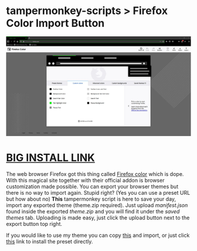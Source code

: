 # tampermonkey-scripts > Firefox Color Import Button

![preview image](https://raw.githubusercontent.com/Yazaar/tampermonkey-scripts/master/FirefoxColorImportButton/preview.jpg "import button!")

# [BIG INSTALL LINK](https://raw.githubusercontent.com/Yazaar/tampermonkey-scripts/master/FirefoxColorImportButton/FirefoxColorImportButton.user.js)

The web browser Firefox got this thing called [Firefox color](https://color.firefox.com) which is dope. With this magical site together with their official addon is browser customization made possible. You can export your browser themes but there is no way to import again. Stupid right? (Yes you can use a preset URL but how about no) **This** tampermonkey script is here to save your day, import any exported theme (theme.zip required). Just upload *manifest.json* found inside the exported *theme.zip* and you will find it under the *saved themes* tab. Uploading is made easy, just click the upload button next to the export button top right.

If you would like to use my theme you can copy [this](https://raw.githubusercontent.com/Yazaar/tampermonkey-scripts/master/FirefoxColorImportButton/YazaarGreenTheme.json) and import, or just click [this](https://color.firefox.com/?theme=XQAAAAJVAgAAAAAAAABBKYhm849SCicxcUF-LXcGHf3p79Ffm06OXtakGWB8SGrm5IQXg3NYa3UMYsydl7eJyOmwEtCfhQf-WBj2aHv1qjSMqny4cWZA6durpdeN0AaVo1BELo0BKRbJHzH9VnfT2VJUnDtrCIBHpZIYcii2AFXww0X4dA9BxBtmH7XIZwmMm44frf5yFMlkq_7S4qg7ozficB-507dNvPa49FUn6bAnCnTjHGEiLN2PswMkX2kPxf8y3nexzRnO-G8WclNYBqyKWydPoupQ6WOH5av0Dm9lc7hZOvoaZGurj6XuDHvYvCmUemyd3UyPn-K8UdNWtTlBJwOgc4ptlMa8Cth3ngHLcWQUZCxSrfq5oiwQALWKBshQ5wGe7R0tmWXE_Ko-fA) link to install the preset directly.
